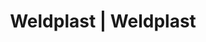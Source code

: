 ---
Filename: "eshop-products-variant30"
Link: "file:/Users/vinayakpatel/Downloads/www.weldplast.cz/eshop_products_compare/add/eshop-products-variant30"
product_name: "null"
product_id: "null"
title: "Weldplast | Weldplast"
product_desc: ""
product_specs: ""
product_downloads: ""
href: ""
p_desc_2: ""
accessories: ""
similar_products: ""
---